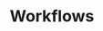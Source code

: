 ---
linktitle: Workflows
title: Workflows
Description: A Workflow is a set of steps that load and transform data from raw state into a final form. There can be multiple workflows within a project, and those can be scheduled, run if conditions are met, or run manually. To view the workflows, open a project and go to the Workflows tab.
weight: 3
---
